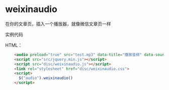 # weixinaudio


在你的文章页，插入一个播放器，就像微信文章页一样

实例代码

HTML：

```html
	<audio preload="true" src="test.mp3" data-title="播放音频" data-source="音频描述"> </audio>
	<script src="src/jquery.min.js"></script>
	<script src="disc/weixinaudio.js"></script>
	<link rel="stylesheet" href="disc/weixinaudio.css">
	<script>
	  $("audio").weixinaudio()
	</script>
```